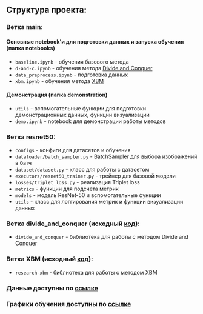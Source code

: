 ## Структура проекта:

### Ветка main:

#### Основные notebook'и для подготовки данных и запуска обучения (папка notebooks)
- `baseline.ipynb` - обучения базового метода
- `d-and-c.ipynb` - обучения метода [Divide and Conquer](https://arxiv.org/abs/1912.06798)
- `data_preprocess.ipynb` - подготовка данных
- `xbm.ipynb` - обучения метода [XBM](https://arxiv.org/abs/1912.06798)


#### Демонстрация (папка demonstration)
- `utils` - вспомогательные функции для подготовки демонстрационных данных, функции визуализации
- `demo.ipynb` - notebook для демонстрации работы методов

### Ветка resnet50:
- `configs` - конфиги для датасетов и обучения
- `dataloader/batch_sampler.py` - BatchSampler для выбора изображений в батч
- `dataset/dataset.py` - класс для работы с датасетом
- `executors/resnet50_trainer.py` - трейнер для базовой модели 
- `losses/triplet_loss.py` - реализация Triplet loss
- `metrics` - функции для подсчета метрик
- `models` - модель ResNet-50 и вспомогательные функции 
- `utils` - класс для логгирования метрик и функции визуализации данных 

### Ветка divide_and_conquer (исходный [код](https://github.com/CompVis/metric-learning-divide-and-conquer)):

- `divide_and_conquer` - библиотека для работы с методом Divide and Conquer

### Ветка XBM (исходный [код](https://github.com/msight-tech/research-xbm)):

- `research-xbm` - библиотека для работы с методом XBM

### Данные доступны по [ссылке](https://www.kaggle.com/datasets/stalkerpor1337/flowersdataset)

### Графики обучения доступны по [ссылке](https://app.neptune.ai/pkhanzhina/finals/experiments?split=tbl&dash=charts&viewId=97a06d05-5138-4cc5-b627-19b4827c15f0)